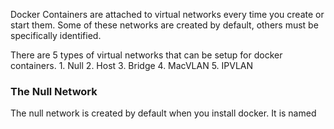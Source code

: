 Docker Containers are attached to virtual networks every time you create or start them. Some of these networks are created by default, others must be specifically identified.

There are 5 types of virtual networks that can be setup for docker containers.
	1. Null
	2. Host
	3. Bridge
	4. MacVLAN
	5. IPVLAN
### The Null Network
The null network is created by default when you install docker. It is named 
